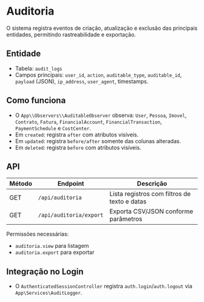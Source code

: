 # Auditoria

O sistema registra eventos de criação, atualização e exclusão das principais
entidades, permitindo rastreabilidade e exportação.

## Entidade

- Tabela: `audit_logs`
- Campos principais: `user_id`, `action`, `auditable_type`, `auditable_id`,
  `payload` (JSON), `ip_address`, `user_agent`, timestamps.

## Como funciona

- O `App\\Observers\\AuditableObserver` observa: `User`, `Pessoa`, `Imovel`,
  `Contrato`, `Fatura`, `FinancialAccount`, `FinancialTransaction`,
  `PaymentSchedule` e `CostCenter`.
- Em `created`: registra `after` com atributos visíveis.
- Em `updated`: registra `before/after` somente das colunas alteradas.
- Em `deleted`: registra `before` com atributos visíveis.

## API

| Método | Endpoint                | Descrição                                    |
| ------ | ----------------------- | -------------------------------------------- |
| GET    | `/api/auditoria`        | Lista registros com filtros de texto e datas |
| GET    | `/api/auditoria/export` | Exporta CSV/JSON conforme parâmetros         |

Permissões necessárias:

- `auditoria.view` para listagem
- `auditoria.export` para exportar

## Integração no Login

- O `AuthenticatedSessionController` registra `auth.login`/`auth.logout` via
  `App\Services\AuditLogger`.
